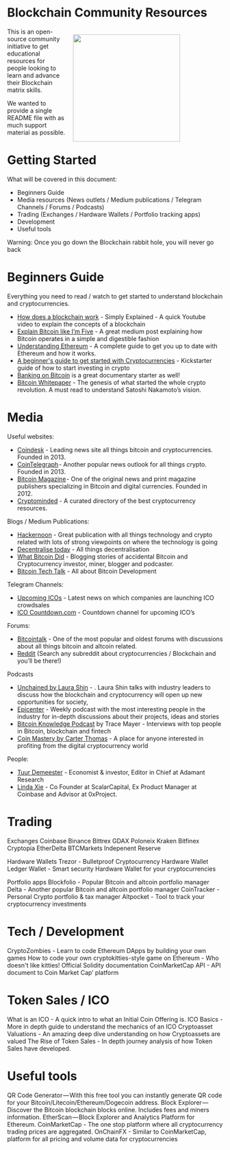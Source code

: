 # Blockchain Community Resources

<a href="http://bitfwd.com/" target="_blank"><img src="https://user-images.githubusercontent.com/16810128/36655356-44051a54-1b16-11e8-85e3-df4df1d6d215.png"  width="200" style="padding: 15px; width: 250px; float: right; padding-right: 100px;" align="right" /></a>

This is an open-source community initiative to get educational resources for people looking to learn and advance their Blockchain matrix skills. 

We wanted to provide a single README file with as much support material as possible. 

# Getting Started

What will be covered in this document:
- Beginners Guide 
- Media resources  (News outlets / Medium publications / Telegram Channels / Forums / Podcasts)
- Trading (Exchanges / Hardware Wallets / Portfolio tracking apps)
- Development
- Useful tools 

Warning: Once you go down the Blockchain rabbit hole, you will never go back

# Beginners Guide
Everything you need to read / watch to get started to understand blockchain and cryptocurrencies. 

- [How does a blockchain work](https://www.youtube.com/watch?v=SSo_EIwHSd4) - Simply Explained - A quick Youtube video to explain the concepts of a blockchain 
- [Explain Bitcoin like I’m Five](https://medium.freecodecamp.org/explain-bitcoin-like-im-five-73b4257ac833?source=search_post---------5&gi=bd24c3d5a9b3) - A great medium post explaining how Bitcoin operates in a simple and digestible fashion
- [Understanding Ethereum](https://hackernoon.com/understanding-ethereum-a-complete-guide-6f32ea8f5888) - A complete guide to get you up to date with Ethereum and how it works. 
- [A beginner's guide to get started with Cryptocurrencies](https://hackernoon.com/a-beginners-guide-to-getting-started-with-cryptocurrencies-76027bebb1b1) - Kickstarter guide of how  to start investing in crypto 
- [Banking on Bitcoin](https://www.netflix.com/title/80154500) is a great documentary starter as well! 
- [Bitcoin Whitepaper](https://bitcoin.org/bitcoin.pdf) - The genesis of what started the whole crypto revolution. A must read to understand Satoshi Nakamoto’s vision.

# Media
Useful websites:
- [Coindesk](https://www.coindesk.com/) - Leading news site all things bitcoin and cryptocurrencies. Founded in 2013.
- [CoinTelegraph](https://cointelegraph.com/) - Another popular news outlook for all things crypto. Founded in 2013.
- [Bitcoin Magazine](https://bitcoinmagazine.com/) - One of the original news and print magazine publishers specializing in Bitcoin and digital currencies. Founded in 2012.
- [Cryptominded](https://cryptominded.com/) - A curated directory of the best cryptocurrency resources.

Blogs / Medium Publications:
- [Hackernoon](https://hackernoon.com/) - Great publication with all things technology and crypto related with lots of strong viewpoints on where the technology is going
- [Decentralise today](https://decentralize.today/) - All things decentralisation
- [What Bitcoin Did](https://bitcointechtalk.com/) - Blogging stories of accidental Bitcoin and Cryptocurrency investor, miner, blogger and podcaster.
- [Bitcoin Tech Talk](https://bitcointechtalk.com/) - All about Bitcoin Development

Telegram Channels:
- [Upcoming ICOs](https://t.me/UpcomingICOs) - Latest news on which companies are launching ICO crowdsales 
- [ICO Countdown.com](https://telegram.me/icocountdown) - Countdown channel for upcoming ICO’s

Forums:
- [Bitcointalk](https://bitcointalk.org/) - One of the most popular and oldest forums with discussions about all things bitcoin and altcoin related.
- [Reddit](https://www.reddit.com/) (Search any subreddit about cryptocurrencies / Blockchain and you’ll be there!)

Podcasts
- [Unchained by Laura Shin](http://unchainedpodcast.co/) - . Laura Shin talks with industry leaders to discuss how the blockchain and cryptocurrency will open up new opportunities for society,
- [Epicenter](https://epicenter.tv/) - Weekly podcast with the most interesting people in the industry for in-depth discussions about their projects, ideas and stories
- [Bitcoin Knowledge Podcast](http://www.bitcoin.kn/) by Trace Mayer - Interviews with top people in Bitcoin, blockchain and fintech
- [Coin Mastery by Carter Thomas](https://itunes.apple.com/us/podcast/coin-mastery-building-your-cryptocurrency-empire/id1251624136?mt=2) - A place for anyone interested in profiting from the digital cryptocurrency world 

People:
- [Tuur Demeester](https://medium.com/@tuurdemeester) - Economist & investor, Editor in Chief at Adamant Research
- [Linda Xie](https://medium.com/@linda.xie) - Co Founder at ScalarCapital, Ex Product Manager at Coinbase and Advisor  at 0xProject.

# Trading
Exchanges
Coinbase 
Binance
Bittrex
GDAX 
Poloneix
Kraken
Bitfinex
Cryptopia
EtherDelta
BTCMarkets
Indepenent Reserve

Hardware Wallets
Trezor - Bulletproof Cryptocurrency Hardware Wallet  
Ledger Wallet - Smart security Hardware Wallet for your cryptocurrencies

Portfolio apps
Blockfolio - Popular Bitcoin and altcoin portfolio manager
Delta - Another popular Bitcoin and altcoin portfolio manager
CoinTracker - Personal Crypto portfolio & tax manager
Altpocket - Tool to track your cryptocurrency investments

# Tech / Development
CryptoZombies - Learn to code Ethereum DApps by building your own games
How to code your own cryptokitties-style game on Ethereum - Who doesn't like kitties!
Official Solidity documentation 
CoinMarketCap API - API document to Coin Market Cap’ platform
 
# Token Sales / ICO 
What is an ICO - A quick intro to what an Initial Coin Offering is.
ICO Basics - More in depth guide to understand the mechanics of an ICO 
Cryptoasset Valuations - An amazing deep dive understanding on how Cryptoassets are valued
The Rise of Token Sales - In depth journey analysis of how Token Sales have developed.

# Useful tools
QR Code Generator — With this free tool you can instantly generate QR code for your Bitcoin/Litecoin/Ethereum/Dogecoin address.
Block Explorer — Discover the Bitcoin blockchain blocks online. Includes fees and miners information.
EtherScan — Block Explorer and Analytics Platform for Ethereum.
CoinMarketCap - The one stop platform where all cryptocurrency trading prices are aggregated.
OnChainFX - Similar to CoinMarketCap, platform for all pricing and volume data for cryptocurrencies
